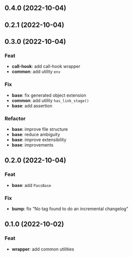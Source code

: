 ## 0.4.0 (2022-10-04)

## 0.2.1 (2022-10-04)

## 0.3.0 (2022-10-04)

### Feat

- **call-hook**: add call-hook wrapper
- **common**: add utility `env`

### Fix

- **base**: fix generated object extension
- **common**: add utility `has_link_stage()`
- **base**: add assertion

### Refactor

- **base**: improve file structure
- **base**: reduce ambiguity
- **base**: improve extensibility
- **base**: improvements

## 0.2.0 (2022-10-04)

### Feat

- **base**: add `PassBase`

### Fix

- **bump**: fix "No tag found to do an incremental changelog"

## 0.1.0 (2022-10-02)

### Feat

- **wrapper**: add common utilities

